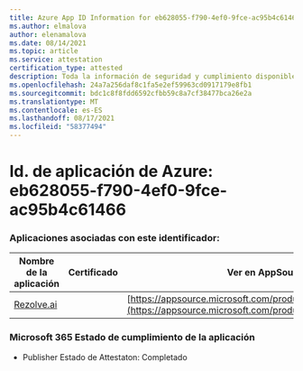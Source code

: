 ```yaml
---
title: Azure App ID Information for eb628055-f790-4ef0-9fce-ac95b4c61466
ms.author: elmalova
author: elenamalova
ms.date: 08/14/2021
ms.topic: article
ms.service: attestation
certification_type: attested
description: Toda la información de seguridad y cumplimiento disponible para eb628055-f790-4ef0-9fce-ac95b4c61466.
ms.openlocfilehash: 24a7a256daf8c1fa5e2ef59963cd0917179e8fb1
ms.sourcegitcommit: bdc1c8f8fdd6592cfbb59c8a7cf38477bca26e2a
ms.translationtype: MT
ms.contentlocale: es-ES
ms.lasthandoff: 08/17/2021
ms.locfileid: "58377494"
---
```

# <a name="azure-app-id-eb628055-f790-4ef0-9fce-ac95b4c61466"></a>Id. de aplicación de Azure: eb628055-f790-4ef0-9fce-ac95b4c61466


### <a name="apps-associated-with-this-id"></a>Aplicaciones asociadas con este identificador:
| **Nombre de la aplicación** | **Certificado** | **Ver en AppSource** |
|--------------|---------------|-----------------------|
| [Rezolve.ai](https://docs.microsoft.com/microsoft-365-app-certification/forward/WA200002724) |  | [https://appsource.microsoft.com/product/office/WA200002724](https://appsource.microsoft.com/product/office/WA200002724) |

### <a name="microsoft-365-app-compliance-status"></a>Microsoft 365 Estado de cumplimiento de la aplicación
- Publisher Estado de Attestaton: Completado
